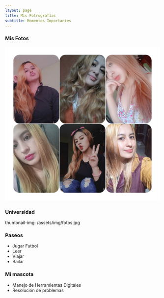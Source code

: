 ```yaml
---
layout: page
title: Mis Fotrografías 
subtitle: Momentos Importantes  
---
```


### Mis Fotos
<img src="assets/img/fotos.jpg"> 


### Universidad
thumbnail-img: /assets/img/fotos.jpg

### Paseos
<ul>
<li>Jugar Futbol </li>
<li>Leer</li>
<li>Viajar</li>
<li>Bailar</li>
</ul>

### Mi mascota
<ul>
<li>Manejo de Herramientas Digitales</li>
<li>Resolución de problemas</li>
</ul>



